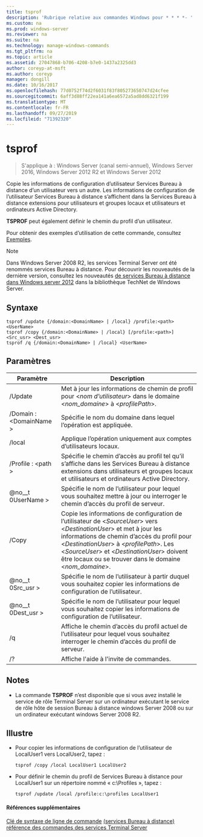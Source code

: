 ```yaml
---
title: tsprof
description: 'Rubrique relative aux commandes Windows pour * * * *- '
ms.custom: na
ms.prod: windows-server
ms.reviewer: na
ms.suite: na
ms.technology: manage-windows-commands
ms.tgt_pltfrm: na
ms.topic: article
ms.assetid: 27047868-b706-4208-b7e0-1437a2325dd3
author: coreyp-at-msft
ms.author: coreyp
manager: dongill
ms.date: 10/16/2017
ms.openlocfilehash: 77d0752f74d2f6031f83f805273650747d24cfee
ms.sourcegitcommit: 6aff3d88ff22ea141a6ea6572a5ad8dd6321f199
ms.translationtype: MT
ms.contentlocale: fr-FR
ms.lasthandoff: 09/27/2019
ms.locfileid: "71392320"
---
```

# <a name="tsprof"></a>tsprof

>S'applique à : Windows Server (canal semi-annuel), Windows Server 2016, Windows Server 2012 R2 et Windows Server 2012

Copie les informations de configuration d’utilisateur Services Bureau à distance d’un utilisateur vers un autre.
Les informations de configuration de l’utilisateur Services Bureau à distance s’affichent dans la Services Bureau à distance extensions pour utilisateurs et groupes locaux et utilisateurs et ordinateurs Active Directory.

**TSPROF** peut également définir le chemin du profil d’un utilisateur.

Pour obtenir des exemples d’utilisation de cette commande, consultez [Exemples](#BKMK_examples).

> [!NOTE]
> Dans Windows Server 2008 R2, les services Terminal Server ont été renommés services Bureau à distance. Pour découvrir les nouveautés de la dernière version, consultez les nouveautés [de services Bureau à distance dans Windows server 2012](https://technet.microsoft.com/library/hh831527) dans la bibliothèque TechNet de Windows Server.

## <a name="syntax"></a>Syntaxe
```
tsprof /update {/domain:<DomainName> | /local} /profile:<path> <UserName>
tsprof /copy {/domain:<DomainName> | /local} [/profile:<path>] <Src_usr> <Dest_usr>
tsprof /q {/domain:<DomainName> | /local} <UserName>
```

## <a name="parameters"></a>Paramètres
|Paramètre|Description|
|-------|--------|
|/Update|Met à jour les informations de chemin de profil pour <*nom d’utilisateur*> dans le domaine <*nom_domaine*> à <*profilePath*>.|
|/Domain : \<DomainName >|Spécifie le nom du domaine dans lequel l’opération est appliquée.|
|/local|Applique l’opération uniquement aux comptes d’utilisateurs locaux.|
|/Profile : \<path >|Spécifie le chemin d’accès au profil tel qu’il s’affiche dans les Services Bureau à distance extensions dans utilisateurs et groupes locaux et utilisateurs et ordinateurs Active Directory.|
|@no__t 0UserName >|Spécifie le nom de l’utilisateur pour lequel vous souhaitez mettre à jour ou interroger le chemin d’accès du profil de serveur.|
|/Copy|Copie les informations de configuration de l’utilisateur de \<*SourceUser*> vers \<*DestinationUser*> et met à jour les informations de chemin d’accès du profil pour \<*DestinationUser*> à \<*profilePath*>. Les \<*SourceUser*> et \<*DestinationUser*> doivent être locaux ou se trouver dans le domaine \<*nom_domaine*>.|
|@no__t 0Src_usr >|Spécifie le nom de l’utilisateur à partir duquel vous souhaitez copier les informations de configuration de l’utilisateur.|
|@no__t 0Dest_usr >|Spécifie le nom de l’utilisateur pour lequel vous souhaitez copier les informations de configuration de l’utilisateur.|
|/q|Affiche le chemin d’accès du profil actuel de l’utilisateur pour lequel vous souhaitez interroger le chemin d’accès du profil de serveur.|
|/?|Affiche l'aide à l'invite de commandes.|

## <a name="remarks"></a>Notes
-   La commande **TSPROF** n’est disponible que si vous avez installé le service de rôle Terminal Server sur un ordinateur exécutant le service de rôle hôte de session Bureau à distance windows Server 2008 ou sur un ordinateur exécutant windows Server 2008 R2.

## <a name="BKMK_examples"></a>Illustre
-   Pour copier les informations de configuration de l’utilisateur de LocalUser1 vers LocalUser2, tapez :
    ```
    tsprof /copy /local LocalUser1 LocalUser2
    ```
-   Pour définir le chemin du profil de Services Bureau à distance pour LocalUser1 sur un répertoire nommé « c:\Profiles », tapez :
    ```
    tsprof /update /local /profile:c:\profiles LocalUser1
    ```

#### <a name="additional-references"></a>Références supplémentaires
[Clé de syntaxe de ligne de commande](command-line-syntax-key.md)
[ &#40;services Bureau à distance&#41; référence des commandes des services Terminal Server](remote-desktop-services-terminal-services-command-reference.md)
